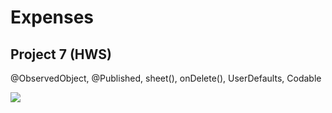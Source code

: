 # Expenses
## Project 7 (HWS)
@ObservedObject, @Published, sheet(), onDelete(), UserDefaults, Codable

![]("screenshot3-2.png")
